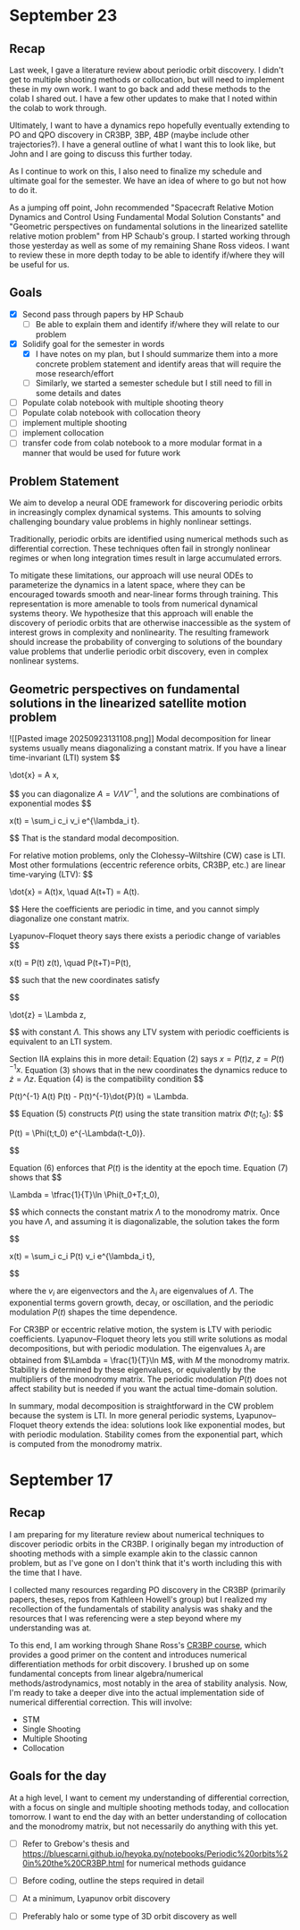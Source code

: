 # September 23
## Recap
Last week, I gave a literature review about periodic orbit discovery. I didn't get to multiple shooting methods or collocation, but will need to implement these in my own work. I want to go back and add these methods to the colab I shared out. I have a few other updates to make that I noted within the colab to work through.

Ultimately, I want to have a dynamics repo hopefully eventually extending to PO and QPO discovery in CR3BP, 3BP, 4BP (maybe include other trajectories?). I have a general outline of what I want this to look like, but John and I are going to discuss this further today.

As I continue to work on this, I also need to finalize my schedule and ultimate goal for the semester. We have an idea of where to go but not how to do it.

As a jumping off point, John recommended "Spacecraft Relative Motion Dynamics and Control Using Fundamental Modal Solution Constants" and "Geometric perspectives on fundamental solutions in the linearized satellite relative motion problem" from HP Schaub's group. I started working through those yesterday as well as some of my remaining Shane Ross videos. I want to review these in more depth today to be able to identify if/where they will be useful for us.

## Goals
- [x]  Second pass through papers by HP Schaub
	- [ ] Be able to explain them and identify if/where they will relate to our problem
- [x] Solidify goal for the semester in words
	- [x] I have notes on my plan, but I should summarize them into a more concrete problem statement and identify areas that will require the mose research/effort
	- [ ] Similarly, we started a semester schedule but I still need to fill in some details and dates
- [ ] Populate colab notebook with multiple shooting theory
- [ ] Populate colab notebook with collocation theory
- [ ] implement multiple shooting
- [ ] implement collocation
- [ ] transfer code from colab notebook to a more modular format in a manner that would be used for future work

## Problem Statement
We aim to develop a neural ODE framework for discovering periodic orbits in increasingly complex dynamical systems. This amounts to solving challenging boundary value problems in highly nonlinear settings.

Traditionally, periodic orbits are identified using numerical methods such as differential correction. These techniques often fail in strongly nonlinear regimes or when long integration times result in large accumulated errors.

To mitigate these limitations, our approach will use neural ODEs to parameterize the dynamics in a latent space, where they can be encouraged towards smooth and near-linear forms through training. This representation is more amenable to tools from numerical dynamical systems theory. We hypothesize that this approach will enable the discovery of periodic orbits that are otherwise inaccessible as the system of interest grows in complexity and nonlinearity. The resulting framework should increase the probability of converging to solutions of the boundary value problems that underlie periodic orbit discovery, even in complex nonlinear systems.

## Geometric perspectives on fundamental solutions in the linearized satellite motion problem

![[Pasted image 20250923131108.png]]
Modal decomposition for linear systems usually means diagonalizing a constant matrix. If you have a linear time-invariant (LTI) system
$$

\dot{x} = A x,

$$
you can diagonalize $A = V \Lambda V^{-1}$, and the solutions are combinations of exponential modes
$$

x(t) = \sum_i c_i v_i e^{\lambda_i t}.

$$
That is the standard modal decomposition.

For relative motion problems, only the Clohessy–Wiltshire (CW) case is LTI. Most other formulations (eccentric reference orbits, CR3BP, etc.) are linear time-varying (LTV):
$$

\dot{x} = A(t)x, \quad A(t+T) = A(t).

$$
Here the coefficients are periodic in time, and you cannot simply diagonalize one constant matrix.

Lyapunov–Floquet theory says there exists a periodic change of variables
$$

x(t) = P(t) z(t), \quad P(t+T)=P(t),

$$
such that the new coordinates satisfy

$$

\dot{z} = \Lambda z,

$$
with constant $\Lambda$. This shows any LTV system with periodic coefficients is equivalent to an LTI system.

  
Section IIA explains this in more detail:
Equation (2) says $x = P(t) z$, $z = P(t)^{-1}x$. 
Equation (3) shows that in the new coordinates the dynamics reduce to $\dot{z} = \Lambda z$. 
Equation (4) is the compatibility condition
$$

P(t)^{-1} A(t) P(t) - P(t)^{-1}\dot{P}(t) = \Lambda.

$$
Equation (5) constructs $P(t)$ using the state transition matrix $\Phi(t;t_0)$:
$$

P(t) = \Phi(t;t_0) e^{-\Lambda(t-t_0)}.

$$

Equation (6) enforces that $P(t)$ is the identity at the epoch time. Equation (7) shows that
$$

\Lambda = \tfrac{1}{T}\ln \Phi(t_0+T;t_0),

$$
which connects the constant matrix $\Lambda$ to the monodromy matrix.
Once you have $\Lambda$, and assuming it is diagonalizable, the solution takes the form

$$

x(t) = \sum_i c_i P(t) v_i e^{\lambda_i t},

$$

where the $v_i$ are eigenvectors and the $\lambda_i$ are eigenvalues of $\Lambda$. The exponential terms govern growth, decay, or oscillation, and the periodic modulation $P(t)$ shapes the time dependence.

For CR3BP or eccentric relative motion, the system is LTV with periodic coefficients. Lyapunov–Floquet theory lets you still write solutions as modal decompositions, but with periodic modulation. The eigenvalues $\lambda_i$ are obtained from $\Lambda = \frac{1}{T}\ln M$, with $M$ the monodromy matrix. Stability is determined by these eigenvalues, or equivalently by the multipliers of the monodromy matrix. The periodic modulation $P(t)$ does not affect stability but is needed if you want the actual time-domain solution.

In summary, modal decomposition is straightforward in the CW problem because the system is LTI. In more general periodic systems, Lyapunov–Floquet theory extends the idea: solutions look like exponential modes, but with periodic modulation. Stability comes from the exponential part, which is computed from the monodromy matrix.
# September 17
## Recap
I am preparing for my literature review about numerical techniques to discover periodic orbits in the CR3BP. I originally began my introduction of shooting methods with a simple example akin to the classic cannon problem, but as I've gone on I don't think that it's worth including this with the time that I have.

I collected many resources regarding PO discovery in the CR3BP (primarily papers, theses, repos from Kathleen Howell's group) but I realized my recollection of the fundamentals of stability analysis was shaky and the resources that I was referencing were a step beyond where my understanding was at.

To this end, I am working through Shane Ross's [CR3BP course](https://www.youtube.com/playlist?list=PLUeHTafWecAXDF9vWi7PuE2ZQQ2hXyYt_), which provides a good primer on the content and introduces numerical differentiation methods for orbit discovery. I brushed up on some fundamental concepts from linear algebra/numerical methods/astrodynamics, most notably in the area of stability analysis. Now, I'm ready to take a deeper dive into the actual implementation side of numerical differential correction. This will involve:
- STM
- Single Shooting
- Multiple Shooting
- Collocation

## Goals for the day
At a high level, I want to cement my understanding of differential correction, with a focus on single and multiple shooting methods today, and collocation tomorrow. I want to end the day with an better understanding of collocation and the monodromy matrix, but not necessarily do anything with this yet.
- [ ] Refer to Grebow's thesis and https://bluescarni.github.io/heyoka.py/notebooks/Periodic%20orbits%20in%20the%20CR3BP.html for numerical methods guidance
- [ ] Before coding, outline the steps required in detail
- [ ] At a minimum, Lyapunov orbit discovery
- [ ] Preferably halo or some type of 3D orbit discovery as well

